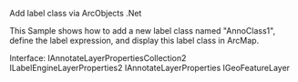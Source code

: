 Add label class via ArcObjects .Net

This Sample shows how to add a new label class named "AnnoClass1", define the label expression, and display this label class in ArcMap.


Interface:
IAnnotateLayerPropertiesCollection2 
ILabelEngineLayerProperties2 
IAnnotateLayerProperties 
IGeoFeatureLayer 